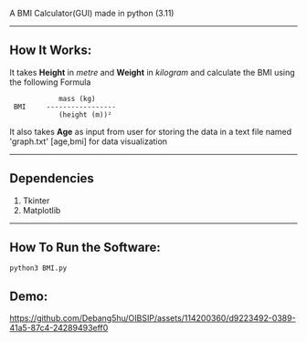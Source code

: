A BMI Calculator(GUI) made in python (3.11)  

---  

## How It Works:  

It takes __Height__ in *metre* and __Weight__ in *kilogram* and calculate the BMI using the following Formula  

```
            mass (kg) 
 BMI     -----------------
            (height (m))²
```  

It also takes __Age__ as input from user for storing the data in a text file named 'graph.txt' [age,bmi] for data visualization  

---  

## Dependencies  

1. Tkinter
2. Matplotlib  

---    

## How To Run the Software:  

```
python3 BMI.py
```  

## Demo:  

https://github.com/Debang5hu/OIBSIP/assets/114200360/d9223492-0389-41a5-87c4-24289493eff0
